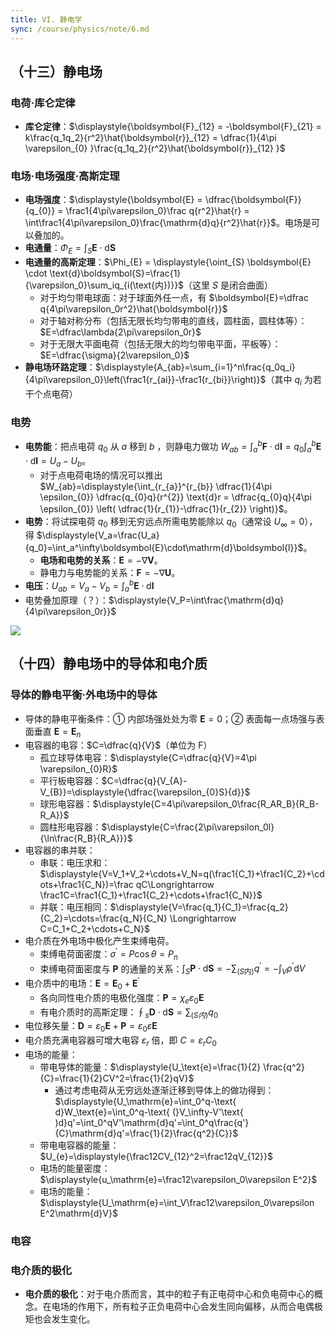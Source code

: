 ```yaml
---
title: VI. 静电学
sync: /course/physics/note/6.md
---
```


## （十三）静电场

### 电荷·库仑定律

- **库仑定律**：$\displaystyle{\boldsymbol{F}_{12} = -\boldsymbol{F}_{21} = k\frac{q_1q_2}{r^2}\hat{\boldsymbol{r}}_{12} = \dfrac{1}{4\pi \varepsilon_{0} }\frac{q_1q_2}{r^2}\hat{\boldsymbol{r}}_{12} }$

### 电场·电场强度·高斯定理

- **电场强度**：$\displaystyle{\boldsymbol{E} = \dfrac{\boldsymbol{F}}{q_{0}} = \frac1{4\pi\varepsilon_0}\frac q{r^2}\hat{r} = \int\frac1{4\pi\varepsilon_0}\frac{\mathrm{d}q}{r^2}\hat{r}}$。电场是可以叠加的。
- **电通量**：$\Phi_E=\displaystyle{\int_{S}\boldsymbol{E}\cdot\text{d}\boldsymbol{S}}$
- **电通量的高斯定理**：$\Phi_{E} = \displaystyle{\oint_{S} \boldsymbol{E} \cdot \text{d}\boldsymbol{S}=\frac{1}{\varepsilon_0}\sum_iq_{i(\text{内})}}$（这里 $S$ 是闭合曲面）
    - 对于均匀带电球面：对于球面外任一点，有 $\boldsymbol{E}=\dfrac q{4\pi\varepsilon_0r^2}\hat{\boldsymbol{r}}$
    - 对于轴对称分布（包括无限长均匀带电的直线，圆柱面，圆柱体等）：$E=\dfrac\lambda{2\pi\varepsilon_0r}$
    - 对于无限大平面电荷（包括无限大的均匀带电平面，平板等）：$E=\dfrac{\sigma}{2\varepsilon_0}$
- **静电场环路定理**：$\displaystyle{A_{ab}=\sum_{i=1}^n\frac{q_0q_i}{4\pi\varepsilon_0}\left(\frac1{r_{ai}}-\frac1{r_{bi}}\right)}$（其中 $q_i$ 为若干个点电荷）

### 电势

- **电势能**：把点电荷 $q_{0}$ 从 $a$ 移到 $b$ ，则静电力做功 $\displaystyle{W_{ab}=\int_a^b\boldsymbol{F}\cdot\mathrm{d}\boldsymbol{l}=q_0\int_a^b\boldsymbol{E}\cdot\mathrm{d}\boldsymbol{l}=U_a-U_b}$。
    - 对于点电荷电场的情况可以推出 $W_{ab}=\displaystyle{\int_{r_{a}}^{r_{b}} \dfrac{1}{4\pi \epsilon_{0}} \dfrac{q_{0}q}{r^{2}} \text{d}r = \dfrac{q_{0}q}{4\pi \epsilon_{0}} \left( \dfrac{1}{r_{1}}-\dfrac{1}{r_{2}} \right)}$。
- **电势**：将试探电荷 $q_{0}$ 移到无穷远点所需电势能除以 $q_{0}$（通常设 $U_{\infty}=0$），得 $\displaystyle{V_a=\frac{U_a}{q_0}=\int_a^\infty\boldsymbol{E}\cdot\mathrm{d}\boldsymbol{l}}$。
    - **电场和电势的关系**：$\boldsymbol{E} = -\nabla \boldsymbol{V}$。
    - 静电力与电势能的关系：$\boldsymbol{F} = -\nabla \boldsymbol{U}$。
- **电压**：$U_{ab} =\displaystyle{V_a-V_b=\int_a^b\boldsymbol{E}\cdot\mathrm{d}\boldsymbol{l}}$
- 电势叠加原理（？）：$\displaystyle{V_P=\int\frac{\mathrm{d}q}{4\pi\varepsilon_0r}}$

![](https://static.memset0.cn/img/v6/2024/10/21/5PUcyv29.png)

## （十四）静电场中的导体和电介质

### 导体的静电平衡·外电场中的导体

- 导体的静电平衡条件：① 内部场强处处为零 $\boldsymbol{E}=0$；② 表面每一点场强与表面垂直 $\boldsymbol{E}=\boldsymbol{E}_{n}$
- 电容器的电容：$C=\dfrac{q}{V}$（单位为 $\text{F}$）
    - 孤立球导体电容：$\displaystyle{C=\dfrac{q}{V}=4\pi \varepsilon_{0}R}$
    - 平行板电容器：$C=\dfrac{q}{V_{A}-V_{B}}=\displaystyle{\dfrac{\varepsilon_{0}S}{d}}$
    - 球形电容器：$\displaystyle{C=4\pi\varepsilon_0\frac{R_AR_B}{R_B-R_A}}$
    - 圆柱形电容器：$\displaystyle{C=\frac{2\pi\varepsilon_0l}{\ln\frac{R_B}{R_A}}}$
- 电容器的串并联：
    - 串联：电压求和：$\displaystyle{V=V_1+V_2+\cdots+V_N=q(\frac1{C_1}+\frac1{C_2}+\cdots+\frac1{C_N})=\frac qC\Longrightarrow \frac1C=\frac1{C_1}+\frac1{C_2}+\cdots+\frac1{C_N}}$
    - 并联：电压相同：$\displaystyle{V=\frac{q_1}{C_1}=\frac{q_2}{C_2}=\cdots=\frac{q_N}{C_N} \Longrightarrow C=C_1+C_2+\cdots+C_N}$
- 电介质在外电场中极化产生束缚电荷。
    - 束缚电荷面密度：$\sigma^{\prime}=P\cos\theta=P_n$
    - 束缚电荷面密度与 $\boldsymbol{P}$ 的通量的关系：$\displaystyle{\int_S\boldsymbol{P}\cdot\mathrm{d}\boldsymbol{S}=-\sum_{(S\text{内})}q^{\prime}=-\int_V\rho^{\prime}\mathrm{d}V}$
- 电介质中的电场：$\boldsymbol{E}=\boldsymbol{E}_0+\boldsymbol{E}^{\prime}$
    - 各向同性电介质的电极化强度：$\boldsymbol{P}=\chi_e\varepsilon_0\boldsymbol{E}$
    - 有电介质时的高斯定理：$\displaystyle{\oint _s\boldsymbol{D}\cdot \text{d}\boldsymbol{S}= \sum_{(S内)} q_0}$
- 电位移矢量：$\boldsymbol{D}=\varepsilon_0\boldsymbol{E}+\boldsymbol{P}=\varepsilon_{0}\varepsilon \boldsymbol{E}$
- 电介质充满电容器可增大电容 $\varepsilon_{r}$ 倍，即 $C=\varepsilon_{r} C_0$
- 电场的能量：
    - 带电导体的能量：$\displaystyle{U_\text{e}=\frac{1}{2} \frac{q^2}{C}=\frac{1}{2}CV^2=\frac{1}{2}qV}$
        - 通过考虑电荷从无穷远处逐渐迁移到导体上的做功得到：$\displaystyle{U_\mathrm{e}=\int_0^q-\text{ d}W_\text{e}=\int_0^q-\text{ (}V_\infty-V'\text{ )d}q'=\int_0^qV'\mathrm{d}q'=\int_0^q\frac{q'}{C}\mathrm{d}q'=\frac{1}{2}\frac{q^2}{C}}$
    - 带电电容器的能量：$U_{e}=\displaystyle{\frac12CV_{12}^2=\frac12qV_{12}}$
    - 电场的能量密度：$\displaystyle{u_\mathrm{e}=\frac12\varepsilon_0\varepsilon E^2}$
    - 电场的能量：$\displaystyle{U_\mathrm{e}=\int_V\frac12\varepsilon_0\varepsilon E^2\mathrm{d}V}$

### 电容

### 电介质的极化

- **电介质的极化**：对于电介质而言，其中的粒子有正电荷中心和负电荷中心的概念。在电场的作用下，所有粒子正负电荷中心会发生同向偏移，从而合电偶极矩也会发生变化。
